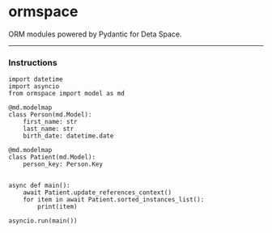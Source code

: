 # ormspace 
ORM modules powered by Pydantic for Deta Space.

--- 

### Instructions
    import datetime
    import asyncio
    from ormspace import model as md

    @md.modelmap
    class Person(md.Model):
        first_name: str 
        last_name: str 
        birth_date: datetime.date

    @md.modelmap
    class Patient(md.Model):
        person_key: Person.Key


    async def main():
        await Patient.update_references_context()
        for item in await Patient.sorted_instances_list():
            print(item)

    asyncio.run(main())

